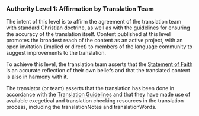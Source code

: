 
### Authority Level 1: Affirmation by Translation Team

The intent of this level is to affirm the agreement of the translation team with standard Christian doctrine, as well as with the guidelines for ensuring the accuracy of the translation itself. Content published at this level promotes the broadest reach of the content as an active project, with an open invitation (implied or direct) to members of the language community to suggest improvements to the translation.

To achieve this level, the translation team asserts that the [Statement of Faith](../../intro/statement-of-faith/01.md) is an accurate reflection of their own beliefs and that the translated content is also in harmony with it.

The translator (or team) asserts that the translation has been done in accordance with the [Translation Guidelines](../../intro/translation-guidelines/01.md) and that they have made use of available exegetical and translation checking resources in the translation process, including the translationNotes and translationWords.